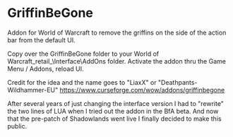 # GriffinBeGone
Addon for World of Warcraft to remove the griffins on the side of the action bar from the default UI.

Copy over the GriffinBeGone folder to your World of Warcraft\_retail_\Interface\AddOns folder.
Activate the addon thru the Game Menu / Addons, reload UI.

Credit for the idea and the name goes to "LiaxX" or "Deathpants-Wildhammer-EU"
https://www.curseforge.com/wow/addons/griffinbegone

After several years of just changing the interface version I had to "rewrite" the two lines of LUA when I tried out the addon in the BfA beta.
And now that the pre-patch of Shadowlands went live I finally decided to make this public.
